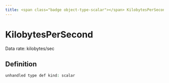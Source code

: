 ```yaml
---
title: <span class="badge object-type-scalar"></span> KilobytesPerSecond
---
```

# <span class="badge object-type-scalar"></span> KilobytesPerSecond

Data rate: kilobytes/sec

## Definition

```php
unhandled type def kind: scalar
```
